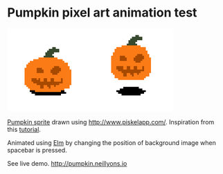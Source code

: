 # Pumpkin pixel art animation test

![](pumpkin.png)

[Pumpkin sprite](http://www.piskelapp.com/p/agxzfnBpc2tlbC1hcHByEwsSBlBpc2tlbBiAgICB5vDWCAw/view) drawn using http://www.piskelapp.com/. Inspiration from this [tutorial](https://www.youtube.com/watch?v=QVahJxsg0TY).

Animated using [Elm](http://elm-lang.org/) by changing the position of background image when spacebar is pressed.

See live demo. http://pumpkin.neillyons.io